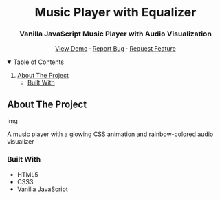 <!-- PROJECT LOGO -->
<br />
<p align="center">

  <h1 align="center">Music Player with Equalizer</h1>
    
<h3 align="center">Vanilla JavaScript Music Player with Audio Visualization</h3>

  <p align="center">
    <a href="https://tigran9910.github.io/rainbow-equalizer/">View Demo</a>
    ·
    <a href="https://github.com/tigran9910/rainbow-equalizer/issues">Report Bug</a>
    ·
    <a href="https://github.com/tigran9910/rainbow-equalizer/issues">Request Feature</a>
</p>

<!-- TABLE OF CONTENTS -->
<details open="open">
  <summary>Table of Contents</summary>
  <ol>
    <li>
      <a href="#about-the-project">About The Project</a>
      <ul>
        <li><a href="#built-with">Built With</a></li>
      </ul>
    </li>
</details>

<!-- ABOUT THE PROJECT -->

## About The Project

img

A music player with a glowing CSS animation and rainbow-colored audio visualizer

### Built With

- HTML5
- CSS3
- Vanilla JavaScript
